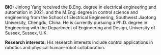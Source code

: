 <strong>BIO:</strong> Jinlong Yang received the B.Eng. degree in electrical engineering and automation in 2021, and the M.Eng. degree in control science and engineering from the School of Electrical Engineering, Southwest Jiaotong University, Chengdu, China. He is currently pursuing a Ph.D. degree in Engineering with the Department of Engineering and Design, University of Sussex, Sussex, U.K. 

<strong>Research interests:</strong> His research interests include control applications in robotics and physical human–robot collaboration.  
